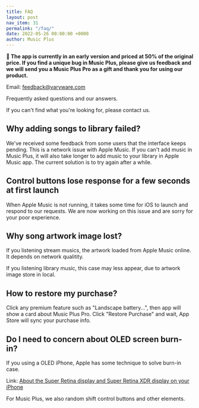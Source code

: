 ```yaml
---
title: FAQ
layout: post
nav_item: 31
permalink: "/faq/"
date: 2022-05-26 00:00:00 +0000
author: Music Plus
---
```


**🎁 The app is currently in an early version and priced at 50% of the original price. If you find a unique bug in Music Plus, please give us feedback and we will send you a Music Plus Pro as a gift and thank you for using our product.**

Email: [feedback@varyware.com](mailto:feedback@varyware.com)

Frequently asked questions and our answers.

If you can't find what you're looking for, please contact us.

## Why adding songs to library failed?

We've received some feedback from some users that the interface keeps pending. This is a network issue with Apple Music. If you can't add music in Music Plus, it will also take longer to add music to your library in Apple Music app. The current solution is to try again after a while.

## Control buttons lose response for a few seconds at first launch

When Apple Music is not running, it takes some time for iOS to launch and respond to our requests. We are now working on this issue and are sorry for your poor experience.

## Why song artwork image lost?

If you listening stream musics, the artwork loaded from Apple Music online. It depends on network qualitity.

If you listening library music, this case may less appear, due to artwork image store in local.

## How to restore my purchase?

Click any premium feature such as "Landscape battery...", then app will show a card about Music Plus Pro. Click "Restore Purchase" and wait, App Store will sync your purchase info.

## Do I need to concern about OLED screen burn-in?

If you using a OLED iPhone, Apple has some technique to solve burn-in case.

Link: [About the Super Retina display and Super Retina XDR display on your iPhone](https://support.apple.com/en-us/HT208191)

For Music Plus, we also random shift control buttons and other elements.
